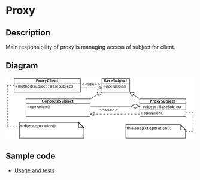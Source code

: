 # Proxy

## Description

Main responsibility of proxy is managing access   of subject for client.

## Diagram

![Proxy](proxy.png)

## Sample code

* [Usage and tests](./../../test/proxy-tests.js)